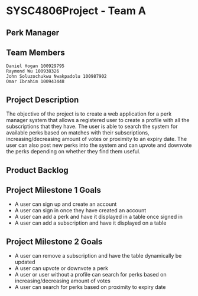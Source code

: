 # SYSC4806Project - Team A
## Perk Manager  
 
## Team Members
````
Daniel Hogan 100929795
Raymond Wu 100938326
John Soluzochukwu Nwakpadolu 100987902
Omar Ibrahim 100943448
````
 
## Project Description
The objective of the project is to create a web application for a perk manager system that allows a registered user to create a profile with all the subscriptions that they have. The user is able to search the system for available perks based on matches with their subscriptions, increasing/decreasing amount of votes or proximity to an expiry date. The user can also post new perks into the system and can upvote and downvote the perks depending on whether they find them useful. 


## Product Backlog
 
## Project Milestone 1 Goals
 - A user can sign up and create an account
 - A user can sign in once they have created an account
 - A user can add a perk and have it displayed in a table once signed in 
 - A user can add a subscription and have it displayed on a table
 
## Project Milestone 2 Goals
 - A user can remove a subscription and have the table dynamically be updated
 - A user can upvote or downvote a perk
 - A user or user without a profile can search for perks based on increasing/decreasing amount of votes
 - A user can search for perks based on proximity to expiry date
 
